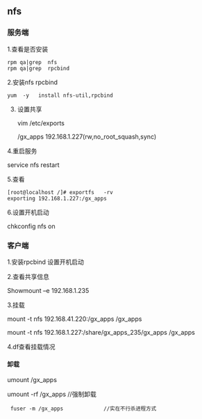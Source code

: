 ## nfs 

### 服务端

1.查看是否安装

```shell
rpm qa|grep  nfs
rpm qa|grep  rpcbind
```

2.安装nfs rpcbind

```shell
yum  -y   install nfs-util,rpcbind
```

3. 设置共享

   vim  /etc/exports

   /gx_apps         192.168.1.227(rw,no_root_squash,sync)

4.重启服务

service  nfs   restart

5.查看

```shell
[root@localhost /]# exportfs   -rv
exporting 192.168.1.227:/gx_apps
```

6.设置开机启动

 chkconfig nfs on  







### 客户端

1.安装rpcbind   设置开机启动

2.查看共享信息

Showmount –e 192.168.1.235

3.挂载

mount -t nfs  192.168.41.220:/gx_apps   /gx_apps  

mount -t nfs 192.168.1.227:/share/gx_apps_235/gx_apps     /gx_apps

 4.df查看挂载情况







#### 卸载

 umount  /gx_apps

 umount  -rf  /gx_apps  //强制卸载

```
 fuser -m /gx_apps             //实在不行杀进程方式
```









